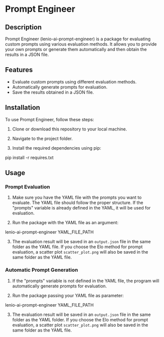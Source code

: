 # Prompt Engineer

## Description

Prompt Engineer (lenio-ai-prompt-engineer) is a package for evaluating custom prompts using various evaluation methods. It allows you to provide your own prompts or generate them automatically and then obtain the results in a JSON file.

## Features

- Evaluate custom prompts using different evaluation methods.
- Automatically generate prompts for evaluation.
- Save the results obtained in a JSON file.


## Installation

To use Prompt Engineer, follow these steps:

1. Clone or download this repository to your local machine.

2. Navigate to the project folder.

3. Install the required dependencies using pip:

pip install -r requires.txt

## Usage

### Prompt Evaluation

1. Make sure you have the YAML file with the prompts you want to evaluate. The YAML file should follow the proper structure. If the "prompts" variable is already defined in the YAML, it will be used for evaluation.

2. Run the package with the YAML file as an argument:

lenio-ai-prompt-engineer YAML_FILE_PATH

3. The evaluation result will be saved in an `output.json` file in the same folder as the YAML file. If you choose the Elo method for prompt evaluation, a scatter plot `scatter_plot.png` will also be saved in the same folder as the YAML file.

### Automatic Prompt Generation

1. If the "prompts" variable is not defined in the YAML file, the program will automatically generate prompts for evaluation.

2. Run the package passing your YAML file as parameter:

lenio-ai-prompt-engineer YAML_FILE_PATH

3. The evaluation result will be saved in an `output.json` file in the same folder as the YAML folder. If you choose the Elo method for prompt evaluation, a scatter plot `scatter_plot.png` will also be saved in the same folder as the YAML file.
